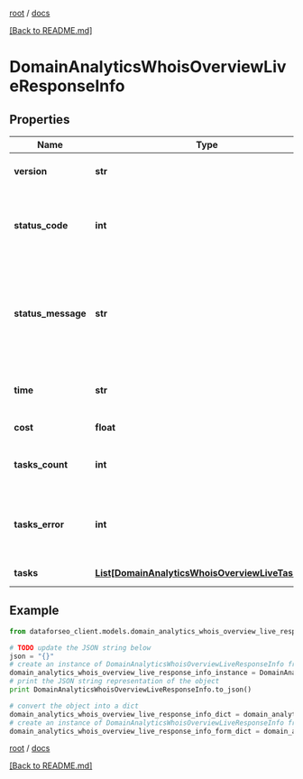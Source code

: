 [root](./../ "root") / [docs](./ "docs")

[[Back to README.md]](./../README.md "[Back to README.md]")

# DomainAnalyticsWhoisOverviewLiveResponseInfo

## Properties

Name | Type | Description | Notes
------------ | ------------- | ------------- | -------------
**version** | **str** | the current version of the API | [optional]
**status_code** | **int** | general status code you can find the full list of the response codes here | [optional]
**status_message** | **str** | general informational message you can find the full list of general informational messages here | [optional]
**time** | **str** | total execution time, seconds | [optional]
**cost** | **float** | total tasks cost, USD | [optional]
**tasks_count** | **int** | the number of tasks in the tasks array | [optional]
**tasks_error** | **int** | the number of tasks in the tasks array returned with an error | [optional]
**tasks** | [**List[DomainAnalyticsWhoisOverviewLiveTaskInfo]**](DomainAnalyticsWhoisOverviewLiveTaskInfo.md) | array of tasks | [optional]

## Example

```python
from dataforseo_client.models.domain_analytics_whois_overview_live_response_info import DomainAnalyticsWhoisOverviewLiveResponseInfo

# TODO update the JSON string below
json = "{}"
# create an instance of DomainAnalyticsWhoisOverviewLiveResponseInfo from a JSON string
domain_analytics_whois_overview_live_response_info_instance = DomainAnalyticsWhoisOverviewLiveResponseInfo.from_json(json)
# print the JSON string representation of the object
print DomainAnalyticsWhoisOverviewLiveResponseInfo.to_json()

# convert the object into a dict
domain_analytics_whois_overview_live_response_info_dict = domain_analytics_whois_overview_live_response_info_instance.to_dict()
# create an instance of DomainAnalyticsWhoisOverviewLiveResponseInfo from a dict
domain_analytics_whois_overview_live_response_info_form_dict = domain_analytics_whois_overview_live_response_info.from_dict(domain_analytics_whois_overview_live_response_info_dict)
```

  

[root](./../ "root") / [docs](./ "docs")

[[Back to README.md]](./../README.md "[Back to README.md]")